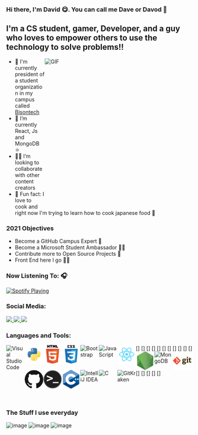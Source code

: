 ### Hi there, I'm David 😋. You can call me Dave or Davod 👋

## I'm a CS student, gamer, Developer, and a guy who loves to empower others to use the technology to solve problems!!

<img align="right" alt="GIF" src="https://media4.giphy.com/media/LmNwrBhejkK9EFP504/200.gif" width="400" height="400" />

- 🔭 I'm currently president of a student organization in my campus called [Bisontech]
- 🌱 I’m currently React, Js and MongoDB ⚛
- 👩‍🏫 I’m looking to collaborate with other content creators
- 🤠 Fun fact: I love to cook and right now I'm trying to learn how to cook japanese food 🍜

### 2021 Objectives

- Become a GitHub Campus Expert 💪
- Become a Microsoft Student Ambassador 🐱‍💻
- Contribute more to  Open Source Projects 🐧
- Front End here I go 🐱‍👓

### Now Listening To: 🎧

[<img src="https://novatorem-black-beta.vercel.app/api/spotify.py" alt="Spotify Playing" width="500" />](https://open.spotify.com/user/12165145036?si=5YUK8ImaTHCR8NiBP7MMJQ)

### Social Media:

<a href="https://www.instagram.com/davidlazarof/">
    <img src="https://img.shields.io/badge/Instagram-E4405F?style=for-the-badge&logo=instagram&logoColor=white">
</a>

<a href="https://twitter.com/DavidLazaroFern">
    <img src="https://img.shields.io/badge/Twitter-1DA1F2?style=for-the-badge&logo=twitter&logoColor=white">
</a>

<a href="https://discord.gg/2429hZb">
    <img src="https://img.shields.io/badge/Discord-7289DA?style=for-the-badge&logo=discord&logoColor=white">
</a>

<br />

### Languages and Tools:

[<img align="left" alt="Visual Studio Code" width="50px"  src="https://user-images.githubusercontent.com/674621/71187801-14e60a80-2280-11ea-94c9-e56576f76baf.png"/>]
[<img align="left" alt="Python" width="50px"  src="https://raw.githubusercontent.com/github/explore/80688e429a7d4ef2fca1e82350fe8e3517d3494d/topics/python/python.png"/>]
[<img align="left" alt="HTML5" width="50px" src="https://raw.githubusercontent.com/github/explore/80688e429a7d4ef2fca1e82350fe8e3517d3494d/topics/html/html.png" />]
[<img align="left" alt="CSS3" width="50px" src="https://raw.githubusercontent.com/github/explore/80688e429a7d4ef2fca1e82350fe8e3517d3494d/topics/css/css.png" />]
[<img align="left" alt="Bootstrap" width="50px" src="https://upload.wikimedia.org/wikipedia/commons/thumb/b/b2/Bootstrap_logo.svg/1200px-Bootstrap_logo.svg.png" />]
[<img align="left" alt="JavaScript" width="50px" src="https://upload.wikimedia.org/wikipedia/commons/thumb/9/99/Unofficial_JavaScript_logo_2.svg/480px-Unofficial_JavaScript_logo_2.svg.png" />]
[<img align="left" alt="React" width="50px" src="https://raw.githubusercontent.com/github/explore/80688e429a7d4ef2fca1e82350fe8e3517d3494d/topics/react/react.png" />]
[<img align="left" alt="Node.js" width="50px" src="https://raw.githubusercontent.com/github/explore/80688e429a7d4ef2fca1e82350fe8e3517d3494d/topics/nodejs/nodejs.png" />]
[<img align="left" alt="MongoDB" width="50px" src="https://img.icons8.com/color/452/mongodb.png" />]
[<img align="left" alt="Git" width="50px" src="https://raw.githubusercontent.com/github/explore/80688e429a7d4ef2fca1e82350fe8e3517d3494d/topics/git/git.png" />]
[<img align="left" alt="GitHub" width="50px" src="https://raw.githubusercontent.com/github/explore/78df643247d429f6cc873026c0622819ad797942/topics/github/github.png" />]
[<img align="left" alt="Terminal" width="50px" src="https://raw.githubusercontent.com/github/explore/80688e429a7d4ef2fca1e82350fe8e3517d3494d/topics/terminal/terminal.png" />]
[<img align="left" alt="C++" width="50px" src="https://raw.githubusercontent.com/github/explore/80688e429a7d4ef2fca1e82350fe8e3517d3494d/topics/cpp/cpp.png" />]
[<img align="left" alt="IntelliJ IDEA" width="50px" src="https://static.javatpoint.com/intellij-idea/images/intellij-idea-tutorial.png"/>]
[<img align="left" alt="C" width="50px" src="https://cdn.iconscout.com/icon/free/png-512/c-programming-569564.png"/>]
[<img align="left" alt="GitKraken" width="50px" src="https://user-images.githubusercontent.com/17736615/30980083-f7f8a860-a43c-11e7-939e-f6717a2210fe.png"/>]

<br />
<br />
<br />

### The Stuff I use everyday
![image](https://img.shields.io/badge/Windows-0078D6?style=for-the-badge&logo=windows&logoColor=white)
![image](https://img.shields.io/badge/Android-3DDC84?style=for-the-badge&logo=android&logoColor=white)
![image](https://img.shields.io/badge/Steam-000000?style=for-the-badge&logo=steam&logoColor=white)

[Bisontech]: https://www.facebook.com/bisontech1
[twitter]: https://twitter.com/DavidLazaroFern
[instagram]: https://www.instagram.com/davidlazarof/
[linkedin]: https://www.linkedin.com/in/david-lazaro-135175168/